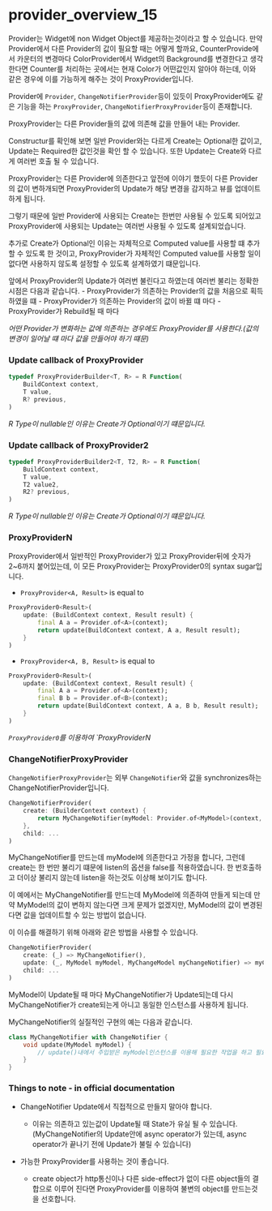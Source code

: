 # provider_overview_15

Provider는 Widget에 non Widget Object를 제공하는것이라고 할 수 있습니다. 
만약 Provider에서 다른 Provider의 값이 필요할 때는 어떻게 할까요,
CounterProvide에서 카운터의 변경마다 ColorProvider에서 Widget의 Background를 변경한다고 생각한다면 Counter를 처리하는 곳에서는 현재 Color가 어떤값인지 알아야 하는데, 이와 같은 경우에 이를 가능하게 해주는 것이 ProxyProvider입니다.

Provider에 `Provider`, `ChangeNotifierProvider`등이 있듯이 ProxyProvider에도 같은 기능을 하는 `ProxyProvider`, `ChangeNotifierProxyProvider`등이 존재합니다. 

ProxyProvider는 다른 Provider들의 값에 의존해 값을 만들어 내는 Provider.

Constructur를 확인해 보면 일반 Provider와는 다르게 Create<R>는 Optional한 값이고, Update는 Required한 값인것을 확인 할 수 있습니다. 
또한 Update는 Create와 다르게 여러번 호출 될 수 있습니다.

ProxyProvider는 다른 Provider에 의존한다고 앞전에 이야기 했듯이 다른 Provider의 값이 변하개되면 ProxyProvider의 Update가 해당 변경을 감지하고 뷰를 업데이트 하게 됩니다.

그렇기 때문에 일반 Provider에 사용되는 Create는 한번만 사용될 수 있도록 되어있고 ProxyProvider에 사용되는 Update는 여러번 사용될 수 있도록 설계되었습니다. 

추가로 Create가 Optional인 이유는 자체적으로 Computed value를 사용할 떄 추가할 수 있도록 한 것이고, ProxyProvider가 자체적인 Computed value를 사용할 일이 없다면 사용하지 않도록 설정할 수 있도록 설계하였기 떄문입니다. 

앞에서 ProxyProvider의 Update가 여러번 불린다고 하였는데 여러번 불리는 정확한 시점은 다음과 같습니다. 
    - ProxyProvider가 의존하는 Provider의 값을 처음으로 획득 하였을 떄
    - ProxyProvider가 의존하는 Provider의 값이 바뀔 떄 마다
    - ProxyProvider가 Rebuild될 때 마다

*어떤 Provider가 변화하는 값에 의존하는 경우에도 ProxyProvider를 사용한다.(값의 변경이 일어날 떄 마다 값을 만들어야 하기 떄문)*

### Update callback of ProxyProvider

```dart
typedef ProxyProviderBuilder<T, R> = R Function(
    BuildContext context,
    T value,
    R? previous,
)
```
*R Type이 nullable인 이유는 Create가 Optional이기 떄문입니다.*

### Update callback of ProxyProvider2

```dart 
typedef ProxyProviderBuilder2<T, T2, R> = R Function(
    BuildContext context,
    T value,
    T2 value2,
    R2? previous,
)
```
*R Type이 nullable인 이유는 Create가 Optional이기 떄문입니다.*

### ProxyProviderN

ProxyProvider에서 일반적인 ProxyProvider가 있고 ProxyProvider뒤에 숫자가 2~6까지 붙어있는데,
이 모든 ProxyProvider는 ProxyProvider0의 syntax sugar입니다.

- `ProxyProvider<A, Result>` is equal to 
```dart 
ProxyProvider0<Result>(
    update: (BuildContext context, Result result) {
        final A a = Provider.of<A>(context);
        return update(BuildContext context, A a, Result result);
    }
)
```

- `ProxyProvider<A, B, Result>` is equal to 
```dart 
ProxyProvider0<Result>(
    update: (BuildContext context, Result result) {
        final A a = Provider.of<A>(context);
        final B b = Provider.of<B>(context);
        return update(BuildContext context, A a, B b, Result result);
    }
)
```
*`ProxyProvider0`를 이용하여 `ProxyProviderN* 

### ChangeNotifierProxyProvider

`ChangeNotifierProxyProvider`는 외부 `ChangeNotifier`와 값을 synchronizes하는 ChangeNotifierProvider입니다. 

```dart
ChangeNotifierProvider(
    create: (BuilderContext context) {
        return MyChangeNotifier(myModel: Provider.of<MyModel>(context, listen: false));
    },
    child: ...
)
```
MyChangeNotifier를 만드는데 myModel에 의존한다고 가정을 합니다, 그런데 create는 한 번만 불리기 떄문에 listen의 옵션을 false를 적용하였습니다.
한 번호출하고 더이상 불리지 않는데 listen을 하는것도 이상해 보이기도 합니다.

이 예에서는 MyChangeNotifier를 만드는데 MyModel에 의존하여 만들게 되는데 만약 MyModel의 값이 변하지 않는다면 크게 문제가 없겠지만, MyModel의 값이 변경된다면 값을 업데이트할 수 있는 방법이 없습니다.

이 이슈를 해결하기 위해 아래와 같은 방법을 사용할 수 있습니다. 

```dart
ChangeNotifierProvider(
    create: (_) => MyChangeNotifier(),
    update: (_, MyModel myModel, MyChangeModel myChangeNotifier) => myChangeNotifier..update(myModel),
    child: ...
)
```

MyModel이 Update될 때 마다 MyChangeNotifier가 Update되는데 다시 MyChangeNotifier가 create되는게 아니고 동일한 인스턴스를 사용하게 됩니다. 

MyChangeNotifier의 실질적인 구현의 예는 다음과 같습니다. 

```dart
class MyChangeNotifier with ChangeNotifier {
    void update(MyModel myModel) {
        // update()내에서 주입받은 myModel인스턴스를 이용해 필요한 작업을 하고 필요하면 notifyListeners()를 호출합니다. 
    }
}
```

### Things to note - in official documentation 

- ChangeNotifier Update에서 직접적으로 만들지 말아야 합니다. 
    - 이유는 의존하고 있는값이 Update될 때 State가 유실 될 수 있습니다. (MyChangeNotifier의 Update안에 async operator가 있는데, async operator가 끝나기 전에 Update가 불릴 수 있습니다)

- 가능한 ProxyProvider를 사용하는 것이 좋습니다.
    - create object가 http통신이나 다른 side-effect가 없이 다른 object들의 결합으로 이루어 진다면 ProxyProvider를 이용하여 불변의 object를 만드는것을 선호합니다.